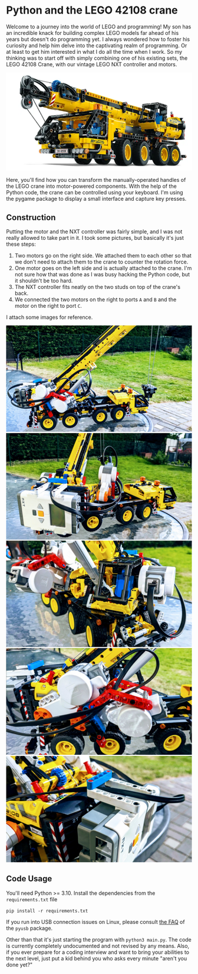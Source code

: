 # Python and the LEGO 42108 crane

Welcome to a journey into the world of LEGO and programming!
My son has an incredible knack for building complex LEGO models far ahead of his years but doesn't do programming yet.
I always wondered how to foster his curiosity and help him delve into the captivating realm of programming.
Or at least to get him interested in what I do all the time when I work.
So my thinking was to start off with simply combining one of his existing sets, the LEGO 42108 Crane, with our vintage 
LEGO NXT controller and motors.

![LEGO crane](original_crane.png)

Here, you'll find how you can transform the manually-operated handles of the LEGO crane into motor-powered components.
With the help of the Python code, the crane can be controlled using your keyboard. I'm using the pygame package to
display a small interface and capture key presses.

## Construction

Putting the motor and the NXT controller was fairly simple, and I was not really allowed to take part in it.
I took some pictures, but basically it's just these steps:

1. Two motors go on the right side. We attached them to each other so that we don't need to attach them to the crane
   to counter the rotation force.
2. One motor goes on the left side and is actually attached to the crane. I'm not sure how that was done as I was busy
   hacking the Python code, but it shouldn't be too hard.
3. The NXT controller fits neatly on the two studs on top of the crane's back.
4. We connected the two motors on the right to ports `A` and `B` and 
   the motor on the right to port `C`.

I attach some images for reference.

![Crane 1](crane_1.jpg)
![Crane 2](crane_2.jpg)
![Crane 3](crane_3.jpg)
![Crane 4](crane_4.jpg)
![Crane 5](crane_5.jpg)


## Code Usage

You'll need Python >= 3.10. Install the dependencies from the `requirements.txt` file

```shell
pip install -r requirements.txt
```

If you run into USB connection issues on Linux, please consult [the FAQ](https://github.com/pyusb/pyusb/blob/master/docs/faq.rst#how-to-practically-deal-with-permission-issues-on-linux) of the `pyusb` package.

Other than that it's just starting the program with `python3 main.py`.
The code is currently completely undocumented and not revised by any means.
Also, if you ever prepare for a coding interview and want to bring your abilities to the
next level, just put a kid behind you who asks every minute "aren't you done yet?"